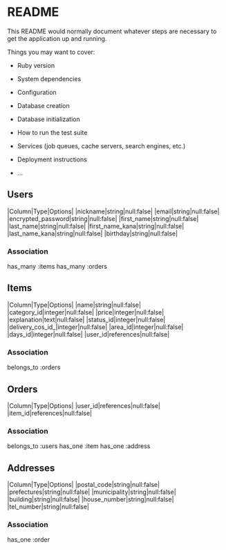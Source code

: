 # README

This README would normally document whatever steps are necessary to get the
application up and running.

Things you may want to cover:

* Ruby version

* System dependencies

* Configuration

* Database creation

* Database initialization

* How to run the test suite

* Services (job queues, cache servers, search engines, etc.)

* Deployment instructions

* ...

## Users 
|Column|Type|Options|
|nickname|string|null:false|
|email|string|null:false|
|encrypted_password|string|null:false|
|first_name|string|null:false|
|last_name|string|null:false|
|first_name_kana|string|null:false|
|last_name_kana|string|null:false|
|birthday|string|null:false|

### Association
has_many :items
has_many :orders

## Items
|Column|Type|Options|
|name|string|null:false|
|category_id|integer|null:false|
|price|integer|null:false|
|explanation|text|null:false|
|status_id|integer|null:false|
|delivery_cos_id_|integer|null:false|
|area_id|integer|null:false|
|days_id|integer|null:false|
|user_id|references|null:false|

### Association
belongs_to :orders

## Orders
|Column|Type|Options|
|user_id|references|null:false|
|item_id|references|null:false|

### Association
belongs_to :users
has_one :item
has_one :address

## Addresses 
|Column|Type|Options|
|postal_code|string|null:false|
|prefectures|string|null:false|
|municipality|string|null:false|
|building|string|null:false|
|house_number|string|null:false|
|tel_number|string|null:false|

### Association
has_one :order